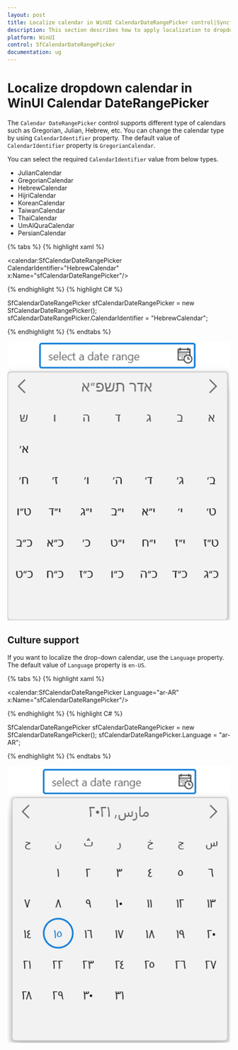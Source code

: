 ```yaml
---
layout: post
title: Localize calendar in WinUI CalendarDateRangePicker control|Syncfusion
description: This section describes how to apply localization to dropdown calendar in Calendar DateRangePicker (SfCalendarDateRangePicker) control.
platform: WinUI
control: SfCalendarDateRangePicker
documentation: ug
---
```


# Localize dropdown calendar in WinUI Calendar DateRangePicker

The `Calendar DateRangePicker` control supports different type of calendars such as Gregorian, Julian, Hebrew, etc. You can change the calendar type by using `CalendarIdentifier` property. The default value of `CalendarIdentifier` property is `GregorianCalendar`.

You can select the required `CalendarIdentifier` value from below types.
 * JulianCalendar
 * GregorianCalendar
 * HebrewCalendar
 * HijriCalendar
 * KoreanCalendar
 * TaiwanCalendar
 * ThaiCalendar
 * UmAlQuraCalendar
 * PersianCalendar

{% tabs %}
{% highlight xaml %}

<calendar:SfCalendarDateRangePicker CalendarIdentifier="HebrewCalendar"
                               x:Name="sfCalendarDateRangePicker"/>

{% endhighlight %}
{% highlight C# %}

SfCalendarDateRangePicker sfCalendarDateRangePicker = new SfCalendarDateRangePicker();
sfCalendarDateRangePicker.CalendarIdentifier = "HebrewCalendar";

{% endhighlight %}
{% endtabs %}

![Displaying Hebrew-type WinUI Calendar DateRangePicker.](Getting-Started_images/Hebrew-calendarIdentifier.png)

## Culture support

If you want to localize the drop-down calendar, use the `Language` property. The default value of `Language` property is `en-US`.

{% tabs %}
{% highlight xaml %}

<calendar:SfCalendarDateRangePicker Language="ar-AR"
                               x:Name="sfCalendarDateRangePicker"/>

{% endhighlight %}
{% highlight C# %}

SfCalendarDateRangePicker sfCalendarDateRangePicker = new SfCalendarDateRangePicker();
sfCalendarDateRangePicker.Language = "ar-AR";

{% endhighlight %}
{% endtabs %}

![Displaying arabic cultured WinUI Calendar DateRangePicker.](Getting-Started_images/LanguageView.png)